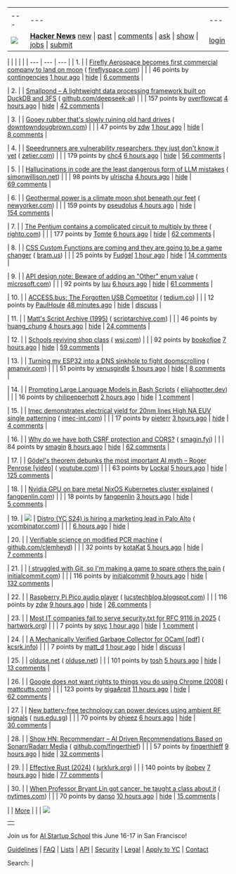 |     |     |     |
| --- | --- | --- |
| |     |     |     |
| --- | --- | --- |
| [![](https://news.ycombinator.com/y18.svg)](https://news.ycombinator.com/) | **[Hacker News](https://news.ycombinator.com/news)** [new](https://news.ycombinator.com/newest) \| [past](https://news.ycombinator.com/front) \| [comments](https://news.ycombinator.com/newcomments) \| [ask](https://news.ycombinator.com/ask) \| [show](https://news.ycombinator.com/show) \| [jobs](https://news.ycombinator.com/jobs) \| [submit](https://news.ycombinator.com/submit) | [login](https://news.ycombinator.com/login?goto=news) | |

| |     |     |     |
| --- | --- | --- |
| 1. |  | [Firefly Aerospace becomes first commercial company to land on moon](https://fireflyspace.com/news/firefly-aerospace-becomes-first-commercial-company-to-successfully-land-on-the-moon/) ( [fireflyspace.com](https://news.ycombinator.com/from?site=fireflyspace.com)) |
|  | 46 points by [contingencies](https://news.ycombinator.com/user?id=contingencies) [1 hour ago](https://news.ycombinator.com/item?id=43235933) \| [hide](https://news.ycombinator.com/hide?id=43235933&goto=news) \| [6 comments](https://news.ycombinator.com/item?id=43235933) |

| 2. |  | [Smallpond – A lightweight data processing framework built on DuckDB and 3FS](https://github.com/deepseek-ai/smallpond) ( [github.com/deepseek-ai](https://news.ycombinator.com/from?site=github.com/deepseek-ai)) |
|  | 157 points by [overflowcat](https://news.ycombinator.com/user?id=overflowcat) [4 hours ago](https://news.ycombinator.com/item?id=43200793) \| [hide](https://news.ycombinator.com/hide?id=43200793&goto=news) \| [42 comments](https://news.ycombinator.com/item?id=43200793) |

| 3. |  | [Gooey rubber that's slowly ruining old hard drives](https://www.downtowndougbrown.com/2025/03/the-gooey-rubber-thats-slowly-ruining-old-hard-drives/) ( [downtowndougbrown.com](https://news.ycombinator.com/from?site=downtowndougbrown.com)) |
|  | 47 points by [zdw](https://news.ycombinator.com/user?id=zdw) [1 hour ago](https://news.ycombinator.com/item?id=43235763) \| [hide](https://news.ycombinator.com/hide?id=43235763&goto=news) \| [8 comments](https://news.ycombinator.com/item?id=43235763) |

| 4. |  | [Speedrunners are vulnerability researchers, they just don't know it yet](https://zetier.com/speedrunners-are-vulnerability-researchers/) ( [zetier.com](https://news.ycombinator.com/from?site=zetier.com)) |
|  | 179 points by [chc4](https://news.ycombinator.com/user?id=chc4) [6 hours ago](https://news.ycombinator.com/item?id=43232880) \| [hide](https://news.ycombinator.com/hide?id=43232880&goto=news) \| [56 comments](https://news.ycombinator.com/item?id=43232880) |

| 5. |  | [Hallucinations in code are the least dangerous form of LLM mistakes](https://simonwillison.net/2025/Mar/2/hallucinations-in-code/) ( [simonwillison.net](https://news.ycombinator.com/from?site=simonwillison.net)) |
|  | 98 points by [ulrischa](https://news.ycombinator.com/user?id=ulrischa) [4 hours ago](https://news.ycombinator.com/item?id=43233903) \| [hide](https://news.ycombinator.com/hide?id=43233903&goto=news) \| [69 comments](https://news.ycombinator.com/item?id=43233903) |

| 6. |  | [Geothermal power is a climate moon shot beneath our feet](https://www.newyorker.com/news/the-lede/geothermal-power-is-a-climate-moon-shot-beneath-our-feet) ( [newyorker.com](https://news.ycombinator.com/from?site=newyorker.com)) |
|  | 159 points by [pseudolus](https://news.ycombinator.com/user?id=pseudolus) [4 hours ago](https://news.ycombinator.com/item?id=43234089) \| [hide](https://news.ycombinator.com/hide?id=43234089&goto=news) \| [154 comments](https://news.ycombinator.com/item?id=43234089) |

| 7. |  | [The Pentium contains a complicated circuit to multiply by three](https://www.righto.com/2025/03/pentium-multiplier-adder-reverse-engineered.html) ( [righto.com](https://news.ycombinator.com/from?site=righto.com)) |
|  | 177 points by [Tomte](https://news.ycombinator.com/user?id=Tomte) [6 hours ago](https://news.ycombinator.com/item?id=43233143) \| [hide](https://news.ycombinator.com/hide?id=43233143&goto=news) \| [62 comments](https://news.ycombinator.com/item?id=43233143) |

| 8. |  | [CSS Custom Functions are coming and they are going to be a game changer](https://www.bram.us/2025/02/09/css-custom-functions-teaser/) ( [bram.us](https://news.ycombinator.com/from?site=bram.us)) |
|  | 25 points by [Fudgel](https://news.ycombinator.com/user?id=Fudgel) [1 hour ago](https://news.ycombinator.com/item?id=43236126) \| [hide](https://news.ycombinator.com/hide?id=43236126&goto=news) \| [14 comments](https://news.ycombinator.com/item?id=43236126) |

| 9. |  | [API design note: Beware of adding an "Other" enum value](https://devblogs.microsoft.com/oldnewthing/20250217-00/?p=110873) ( [microsoft.com](https://news.ycombinator.com/from?site=microsoft.com)) |
|  | 92 points by [luu](https://news.ycombinator.com/user?id=luu) [6 hours ago](https://news.ycombinator.com/item?id=43193160) \| [hide](https://news.ycombinator.com/hide?id=43193160&goto=news) \| [61 comments](https://news.ycombinator.com/item?id=43193160) |

| 10. |  | [ACCESS.bus: The Forgotten USB Competitor](https://tedium.co/2025/02/17/access-bus-i2c-usb-competitor-history/) ( [tedium.co](https://news.ycombinator.com/from?site=tedium.co)) |
|  | 12 points by [PaulHoule](https://news.ycombinator.com/user?id=PaulHoule) [48 minutes ago](https://news.ycombinator.com/item?id=43236370) \| [hide](https://news.ycombinator.com/hide?id=43236370&goto=news) \| [discuss](https://news.ycombinator.com/item?id=43236370) |

| 11. |  | [Matt's Script Archive (1995)](https://www.scriptarchive.com/) ( [scriptarchive.com](https://news.ycombinator.com/from?site=scriptarchive.com)) |
|  | 46 points by [huang\_chung](https://news.ycombinator.com/user?id=huang_chung) [4 hours ago](https://news.ycombinator.com/item?id=43234471) \| [hide](https://news.ycombinator.com/hide?id=43234471&goto=news) \| [24 comments](https://news.ycombinator.com/item?id=43234471) |

| 12. |  | [Schools reviving shop class](https://www.wsj.com/us-news/education/high-school-shop-class-revival-24d7a525) ( [wsj.com](https://news.ycombinator.com/from?site=wsj.com)) |
|  | 92 points by [bookofjoe](https://news.ycombinator.com/user?id=bookofjoe) [7 hours ago](https://news.ycombinator.com/item?id=43232087) \| [hide](https://news.ycombinator.com/hide?id=43232087&goto=news) \| [59 comments](https://news.ycombinator.com/item?id=43232087) |

| 13. |  | [Turning my ESP32 into a DNS sinkhole to fight doomscrolling](https://amanvir.com/blog/turning-my-esp32-into-a-dns-sinkhole) ( [amanvir.com](https://news.ycombinator.com/from?site=amanvir.com)) |
|  | 51 points by [venusgirdle](https://news.ycombinator.com/user?id=venusgirdle) [5 hours ago](https://news.ycombinator.com/item?id=43204091) \| [hide](https://news.ycombinator.com/hide?id=43204091&goto=news) \| [8 comments](https://news.ycombinator.com/item?id=43204091) |

| 14. |  | [Prompting Large Language Models in Bash Scripts](https://elijahpotter.dev/articles/prompting_large_language_models_in_bash_scripts) ( [elijahpotter.dev](https://news.ycombinator.com/from?site=elijahpotter.dev)) |
|  | 16 points by [chilipepperhott](https://news.ycombinator.com/user?id=chilipepperhott) [2 hours ago](https://news.ycombinator.com/item?id=43197752) \| [hide](https://news.ycombinator.com/hide?id=43197752&goto=news) \| [1 comment](https://news.ycombinator.com/item?id=43197752) |

| 15. |  | [Imec demonstrates electrical yield for 20nm lines High NA EUV single patterning](https://www.imec-int.com/en/press/imec-demonstrates-electrical-yield-20nm-pitch-metal-lines-obtained-high-na-euv-single) ( [imec-int.com](https://news.ycombinator.com/from?site=imec-int.com)) |
|  | 17 points by [pieterr](https://news.ycombinator.com/user?id=pieterr) [3 hours ago](https://news.ycombinator.com/item?id=43207040) \| [hide](https://news.ycombinator.com/hide?id=43207040&goto=news) \| [4 comments](https://news.ycombinator.com/item?id=43207040) |

| 16. |  | [Why do we have both CSRF protection and CORS?](https://smagin.fyi/posts/cross-site-requests/) ( [smagin.fyi](https://news.ycombinator.com/from?site=smagin.fyi)) |
|  | 84 points by [smagin](https://news.ycombinator.com/user?id=smagin) [8 hours ago](https://news.ycombinator.com/item?id=43231411) \| [hide](https://news.ycombinator.com/hide?id=43231411&goto=news) \| [62 comments](https://news.ycombinator.com/item?id=43231411) |

| 17. |  | [Gödel's theorem debunks the most important AI myth – Roger Penrose \[video\]](https://www.youtube.com/watch?v=biUfMZ2dts8) ( [youtube.com](https://news.ycombinator.com/from?site=youtube.com)) |
|  | 63 points by [Lockal](https://news.ycombinator.com/user?id=Lockal) [5 hours ago](https://news.ycombinator.com/item?id=43233420) \| [hide](https://news.ycombinator.com/hide?id=43233420&goto=news) \| [125 comments](https://news.ycombinator.com/item?id=43233420) |

| 18. |  | [Nvidia GPU on bare metal NixOS Kubernetes cluster explained](https://fangpenlin.com/posts/2025/03/01/nvidia-gpu-on-bare-metal-nixos-k8s-explained/) ( [fangpenlin.com](https://news.ycombinator.com/from?site=fangpenlin.com)) |
|  | 18 points by [fangpenlin](https://news.ycombinator.com/user?id=fangpenlin) [3 hours ago](https://news.ycombinator.com/item?id=43234666) \| [hide](https://news.ycombinator.com/hide?id=43234666&goto=news) \| [5 comments](https://news.ycombinator.com/item?id=43234666) |

| 19. | ![](https://news.ycombinator.com/s.gif) | [Distro (YC S24) is hiring a marketing lead in Palo Alto](https://www.ycombinator.com/companies/distro/jobs/splSeS5-marketing-lead) ( [ycombinator.com](https://news.ycombinator.com/from?site=ycombinator.com)) |
|  | [6 hours ago](https://news.ycombinator.com/item?id=43232730) \| [hide](https://news.ycombinator.com/hide?id=43232730&goto=news) |

| 20. |  | [Verifiable science on modified PCR machine](https://github.com/ClemHeyd/PCR7500) ( [github.com/clemheyd](https://news.ycombinator.com/from?site=github.com/clemheyd)) |
|  | 32 points by [kotaKat](https://news.ycombinator.com/user?id=kotaKat) [5 hours ago](https://news.ycombinator.com/item?id=43219487) \| [hide](https://news.ycombinator.com/hide?id=43219487&goto=news) \| [7 comments](https://news.ycombinator.com/item?id=43219487) |

| 21. |  | [I struggled with Git, so I'm making a game to spare others the pain](https://initialcommit.com/blog/im-making-a-git-game) ( [initialcommit.com](https://news.ycombinator.com/from?site=initialcommit.com)) |
|  | 116 points by [initialcommit](https://news.ycombinator.com/user?id=initialcommit) [9 hours ago](https://news.ycombinator.com/item?id=43230734) \| [hide](https://news.ycombinator.com/hide?id=43230734&goto=news) \| [132 comments](https://news.ycombinator.com/item?id=43230734) |

| 22. |  | [Raspberry Pi Pico audio player](http://lucstechblog.blogspot.com/2025/02/raspberry-pi-pico-audio-player.html) ( [lucstechblog.blogspot.com](https://news.ycombinator.com/from?site=lucstechblog.blogspot.com)) |
|  | 116 points by [zdw](https://news.ycombinator.com/user?id=zdw) [9 hours ago](https://news.ycombinator.com/item?id=43230821) \| [hide](https://news.ycombinator.com/hide?id=43230821&goto=news) \| [26 comments](https://news.ycombinator.com/item?id=43230821) |

| 23. |  | [Most IT companies fail to serve security.txt for RFC 9116 in 2025](https://blog.hartwork.org/posts/companies-fail-to-serve-security-txt-rfc-9116/) ( [hartwork.org](https://news.ycombinator.com/from?site=hartwork.org)) |
|  | 7 points by [spyc](https://news.ycombinator.com/user?id=spyc) [1 hour ago](https://news.ycombinator.com/item?id=43235972) \| [hide](https://news.ycombinator.com/hide?id=43235972&goto=news) \| [1 comment](https://news.ycombinator.com/item?id=43235972) |

| 24. |  | [A Mechanically Verified Garbage Collector for OCaml \[pdf\]](https://kcsrk.info/papers/verifiedgc_feb_25.pdf) ( [kcsrk.info](https://news.ycombinator.com/from?site=kcsrk.info)) |
|  | 7 points by [matt\_d](https://news.ycombinator.com/user?id=matt_d) [1 hour ago](https://news.ycombinator.com/item?id=43191667) \| [hide](https://news.ycombinator.com/hide?id=43191667&goto=news) \| [discuss](https://news.ycombinator.com/item?id=43191667) |

| 25. |  | [olduse.net](https://olduse.net/) ( [olduse.net](https://news.ycombinator.com/from?site=olduse.net)) |
|  | 101 points by [tosh](https://news.ycombinator.com/user?id=tosh) [5 hours ago](https://news.ycombinator.com/item?id=43233305) \| [hide](https://news.ycombinator.com/hide?id=43233305&goto=news) \| [13 comments](https://news.ycombinator.com/item?id=43233305) |

| 26. |  | [Google does not want rights to things you do using Chrome (2008)](https://www.mattcutts.com/blog/google-chrome-license-agreement/) ( [mattcutts.com](https://news.ycombinator.com/from?site=mattcutts.com)) |
|  | 123 points by [gigaArpit](https://news.ycombinator.com/user?id=gigaArpit) [11 hours ago](https://news.ycombinator.com/item?id=43217309) \| [hide](https://news.ycombinator.com/hide?id=43217309&goto=news) \| [62 comments](https://news.ycombinator.com/item?id=43217309) |

| 27. |  | [New battery-free technology can power devices using ambient RF signals](https://news.nus.edu.sg/nus-researchers-develop-new-battery-free-technology/) ( [nus.edu.sg](https://news.ycombinator.com/from?site=nus.edu.sg)) |
|  | 70 points by [ohjeez](https://news.ycombinator.com/user?id=ohjeez) [6 hours ago](https://news.ycombinator.com/item?id=43232724) \| [hide](https://news.ycombinator.com/hide?id=43232724&goto=news) \| [30 comments](https://news.ycombinator.com/item?id=43232724) |

| 28. |  | [Show HN: Recommendarr – AI Driven Recommendations Based on Sonarr/Radarr Media](https://github.com/fingerthief/recommendarr) ( [github.com/fingerthief](https://news.ycombinator.com/from?site=github.com/fingerthief)) |
|  | 57 points by [fingerthieff](https://news.ycombinator.com/user?id=fingerthieff) [9 hours ago](https://news.ycombinator.com/item?id=43230790) \| [hide](https://news.ycombinator.com/hide?id=43230790&goto=news) \| [32 comments](https://news.ycombinator.com/item?id=43230790) |

| 29. |  | [Effective Rust (2024)](https://www.lurklurk.org/effective-rust/title-page.html) ( [lurklurk.org](https://news.ycombinator.com/from?site=lurklurk.org)) |
|  | 140 points by [ibobev](https://news.ycombinator.com/user?id=ibobev) [7 hours ago](https://news.ycombinator.com/item?id=43217451) \| [hide](https://news.ycombinator.com/hide?id=43217451&goto=news) \| [77 comments](https://news.ycombinator.com/item?id=43217451) |

| 30. |  | [When Professor Bryant Lin got cancer, he taught a class about it](https://www.nytimes.com/2025/02/26/us/stanford-professor-cancer-bryant-lin.html) ( [nytimes.com](https://news.ycombinator.com/from?site=nytimes.com)) |
|  | 70 points by [danso](https://news.ycombinator.com/user?id=danso) [10 hours ago](https://news.ycombinator.com/item?id=43186717) \| [hide](https://news.ycombinator.com/hide?id=43186717&goto=news) \| [15 comments](https://news.ycombinator.com/item?id=43186717) |

|  | [More](https://news.ycombinator.com/?p=2) | |
| ![](https://news.ycombinator.com/s.gif)

|     |
| --- |
|  |

Join us for [AI Startup School](https://events.ycombinator.com/ai-sus) this June 16-17 in San Francisco!

[Guidelines](https://news.ycombinator.com/newsguidelines.html) \| [FAQ](https://news.ycombinator.com/newsfaq.html) \| [Lists](https://news.ycombinator.com/lists) \| [API](https://github.com/HackerNews/API) \| [Security](https://news.ycombinator.com/security.html) \| [Legal](https://www.ycombinator.com/legal/) \| [Apply to YC](https://www.ycombinator.com/apply/) \| [Contact](mailto:hn@ycombinator.com)

Search: |
